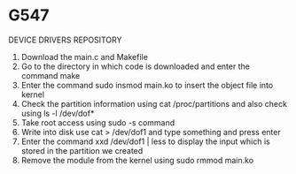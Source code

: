 # G547
DEVICE DRIVERS REPOSITORY

1. Download the main.c and Makefile
2. Go to the directory in which code is downloaded and enter the command make
3. Enter the command sudo insmod main.ko to insert the object file into kernel
4. Check the partition information using cat /proc/partitions and also check using ls -l /dev/dof*
5. Take root access using sudo -s command
6. Write into disk use cat > /dev/dof1 and type something and press enter
7. Enter the command xxd /dev/dof1 | less to display the input which is stored in the partition we created
8. Remove the module from the kernel using sudo rmmod main.ko


